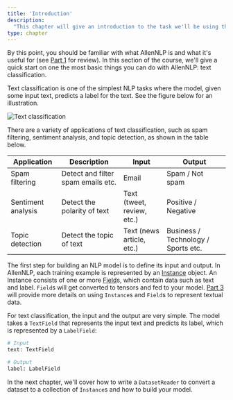 ```yaml
---
title: 'Introduction'
description:
  "This chapter will give an introduction to the task we'll be using throughout Part 2 (text classification) and how to use AllenNLP to solve it"
type: chapter
---
```


<textblock>

By this point, you should be familiar with what AllenNLP is and what it's useful for (see [Part 1](/overview) for review). In this section of the course, we'll give a quick start on one the most basic things you can do with AllenNLP: text classification.

</textblock>

<exercise id="1" title="What is text classification">

Text classification is one of the simplest NLP tasks where the model, given some input text, predicts a label for the text. See the figure below for an illustration.

<img src="/part1/introduction/text-classification.svg" alt="Text classification" />

There are a variety of applications of text classification, such as spam filtering, sentiment analysis, and topic detection, as shown in the table below.

| Application        | Description                        | Input                      | Output                              |
|--------------------|------------------------------------|----------------------------|-------------------------------------|
| Spam filtering     | Detect and filter spam emails etc. | Email                      | Spam / Not spam                     |
| Sentiment analysis | Detect the polarity of text        | Text (tweet, review, etc.) | Positive / Negative                 |
| Topic detection    | Detect the topic of text           | Text (news article, etc.)  | Business / Technology / Sports etc. |

</exercise>

<exercise id="2" title="Defining input and output">

The first step for building an NLP model is to define its input and output. In AllenNLP, each training example is represented by an [Instance](/reading-data) object. An Instance consists of one or more [Field](/reading-data)s, which contain data such as text and label. `Field`s will get converted to tensors and fed to your model. [Part 3](/reading-data) will provide more details on using `Instance`s and `Field`s to represent textual data.

For text classification, the input and the output are very simple. The model takes a `TextField` that represents the input text and predicts its label, which is represented by a `LabelField`:

```python
# Input
text: TextField

# Output
label: LabelField
```

In the next chapter, we'll cover how to write a `DatasetReader` to convert a dataset to a collection of `Instance`s and how to build your model.

</exercise>
